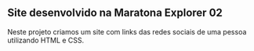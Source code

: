 ## Site desenvolvido na Maratona Explorer 02
Neste projeto criamos um site com links das redes sociais de uma pessoa utilizando HTML e CSS.


